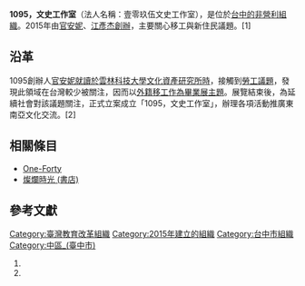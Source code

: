 **1095，文史工作室**（法人名稱：壹零玖伍文史工作室），是位於[台中的](https://zh.wikipedia.org/wiki/台中 "wikilink")[非營利組織](../Page/非營利組織.md "wikilink")。2015年由[官安妮](https://zh.wikipedia.org/wiki/官安妮 "wikilink")、[江彥杰創辦](https://zh.wikipedia.org/wiki/江彥杰 "wikilink")，主要關心移工與新住民議題。\[1\]

## 沿革

1095創辦人[官安妮就讀於](https://zh.wikipedia.org/wiki/官安妮 "wikilink")[雲林科技大學](https://zh.wikipedia.org/wiki/雲林科技大學 "wikilink")[文化資產研究所時](https://zh.wikipedia.org/wiki/文化資產 "wikilink")，接觸到[勞工議題](https://zh.wikipedia.org/wiki/勞工 "wikilink")，發現此領域在台灣較少被關注，因而以[外籍移工作為畢業展主題](https://zh.wikipedia.org/wiki/外籍移工 "wikilink")。展覽結束後，為延續社會對該議題關注，正式立案成立「1095，文史工作室」，辦理各項活動推廣東南亞文化交流。\[2\]

## 相關條目

  - [One-Forty](../Page/One-Forty.md "wikilink")
  - [燦爛時光 (書店)](../Page/燦爛時光_\(書店\).md "wikilink")

## 參考文獻

[Category:臺灣教育改革組織](https://zh.wikipedia.org/wiki/Category:臺灣教育改革組織 "wikilink") [Category:2015年建立的組織](https://zh.wikipedia.org/wiki/Category:2015年建立的組織 "wikilink") [Category:台中市組織](https://zh.wikipedia.org/wiki/Category:台中市組織 "wikilink") [Category:中區_(臺中市)](https://zh.wikipedia.org/wiki/Category:中區_\(臺中市\) "wikilink")

1.
2.